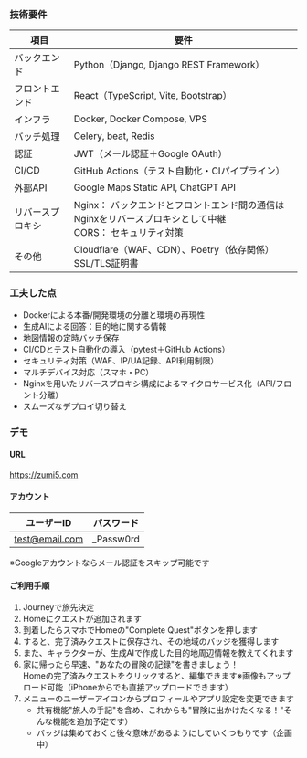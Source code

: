 ### 技術要件


| 項目 | 要件 |
| --- | --- |
| バックエンド | Python（Django, Django REST Framework） |
| フロントエンド | React（TypeScript, Vite, Bootstrap） |
| インフラ | Docker, Docker Compose, VPS |
| バッチ処理 | Celery, beat, Redis |
| 認証 | JWT（メール認証＋Google OAuth） |
| CI/CD | GitHub Actions（テスト自動化・CIパイプライン） |
| 外部API | Google Maps Static API, ChatGPT API |
| リバースプロキシ | Nginx： バックエンドとフロントエンド間の通信はNginxをリバースプロキシとして中継<br>CORS： セキュリティ対策 |
| その他 | Cloudflare（WAF、CDN）、Poetry（依存関係）<br>SSL/TLS証明書 |

### 工夫した点
- Dockerによる本番/開発環境の分離と環境の再現性
- 生成AIによる回答：目的地に関する情報
- 地図情報の定時バッチ保存
- CI/CDとテスト自動化の導入（pytest＋GitHub Actions）
- セキュリティ対策（WAF、IP/UA記録、API利用制限）
- マルチデバイス対応（スマホ・PC）
- Nginxを用いたリバースプロキシ構成によるマイクロサービス化（API/フロント分離）
- スムーズなデプロイ切り替え

### デモ

#### URL
https://zumi5.com

#### アカウント
| ユーザーID | パスワード |
| --- | --- |
| test@email.com | _Passw0rd |
※Googleアカウントならメール認証をスキップ可能です

#### ご利用手順
1. Journeyで旅先決定
2. Homeにクエストが追加されます
3. 到着したらスマホでHomeの"Complete Quest"ボタンを押します
4. すると、完了済みクエストに保存され、その地域のバッジを獲得します
5. また、キャラクターが、生成AIで作成した目的地周辺情報を教えてくれます
6. 家に帰ったら早速、"あなたの冒険の記録"を書きましょう！<br>Homeの完了済みクエストをクリックすると、編集できます※画像もアップロード可能（iPhoneからでも直接アップロードできます）
7. メニューのユーザーアイコンからプロフィールやアプリ設定を変更できます
   - 共有機能"旅人の手記"を含め、これからも"冒険に出かけたくなる！"そんな機能を追加予定です）<br>
   - バッジは集めておくと後々意味があるようにしていくつもりです（企画中）
